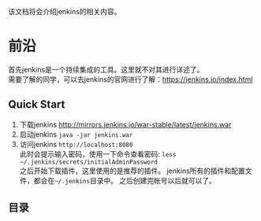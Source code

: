 该文档将会介绍jenkins的相关内容。

# 前沿
首先jenkins是一个持续集成的工具。这里就不对其进行详述了。   
需要了解的同学，可以去jenkins的官网进行了解：https://jenkins.io/index.html   

## Quick Start
1. 下载jenkins
    http://mirrors.jenkins.io/war-stable/latest/jenkins.war
2. 启动jenkins
   ``java -jar jenkins.war``
3. 访问jenkins
    ``http://localhost:8080``   
    此时会提示输入密码，使用一下命令查看密码: ``less ~/.jenkins/secrets/initialAdminPassword``   
    之后开始下载插件，这里使用的是推荐的插件。
    jenkins所有的插件和配置文件，都会在``~/.jenkins``目录中。
    之后创建完帐号以后就可以了。
    
## 目录
